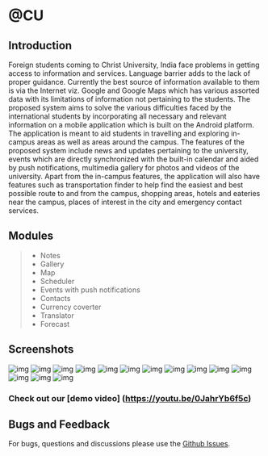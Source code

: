 # @CU
## Introduction
Foreign students coming to Christ University, India face problems in getting access to information and services. Language barrier adds to the lack of proper guidance. Currently the best source of information available to them is via the Internet viz. Google and Google Maps which has various assorted data with its limitations of information not pertaining to the students.
The proposed system aims to solve the various difficulties faced by the international students by incorporating all necessary and relevant information on a mobile application which is built on the Android platform. The application is meant to aid students in travelling and exploring in-campus areas as well as areas around the campus. The features of the proposed system include news and updates pertaining to the university, events which are directly synchronized with the built-in calendar and aided by push notifications, multimedia gallery for photos and videos of the university. Apart from the in-campus features, the application will also have features such as transportation finder to help find the easiest and best possible route to and from the campus, shopping areas, hotels and eateries near the campus, places of interest in the city and emergency contact services. 
## Modules
> * Notes
> * Gallery
> * Map
> * Scheduler
> * Events with push notifications
> * Contacts
> * Currency coverter
> * Translator
> * Forecast

## Screenshots
![img](Images/Readme-01.jpg)
![img](Images/Readme-02.jpg)
![img](Images/Readme-03.jpg)
![img](Images/Readme-04.jpg)
![img](Images/Readme-05.jpg)
![img](Images/Readme-06.jpg)
![img](Images/Readme-07.jpg)
![img](Images/Readme-08.jpg)
![img](Images/Readme-09.jpg)
![img](Images/Readme-10.jpg)
![img](Images/Readme-11.jpg)
![img](Images/Readme-12.jpg)
![img](Images/Readme-13.jpg)
![img](Images/Readme-14.jpg)

### Check out our [demo video] (https://youtu.be/0JahrYb6f5c)

## Bugs and Feedback
For bugs, questions and discussions please use the [Github Issues](https://github.com/aksh4y/CU/issues).
